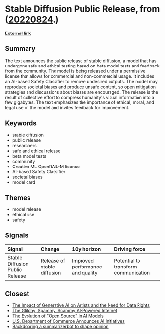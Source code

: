 # __Stable Diffusion Public Release__, from ([20220824](https://kghosh.substack.com/p/20220824).)

__[External link](https://stability.ai/blog/stable-diffusion-public-release)__



## Summary

The text announces the public release of stable diffusion, a model that has undergone safe and ethical testing based on beta model tests and feedback from the community. The model is being released under a permissive license that allows for commercial and non-commercial usage. It includes an AI-based Safety Classifier to remove undesired outputs. The model may reproduce societal biases and produce unsafe content, so open mitigation strategies and discussions about biases are encouraged. The release is the result of collective effort to compress humanity's visual information into a few gigabytes. The text emphasizes the importance of ethical, moral, and legal use of the model and invites feedback for improvement.

## Keywords

* stable diffusion
* public release
* researchers
* safe and ethical release
* beta model tests
* community
* Creative ML OpenRAIL-M license
* AI-based Safety Classifier
* societal biases
* model card

## Themes

* model release
* ethical use
* safety

## Signals

| Signal                          | Change                      | 10y horizon                      | Driving force                        |
|:--------------------------------|:----------------------------|:---------------------------------|:-------------------------------------|
| Stable Diffusion Public Release | Release of stable diffusion | Improved performance and quality | Potential to transform communication |

## Closest

* [The Impact of Generative AI on Artists and the Need for Data Rights](858dac884c8fe7dfa6fc0c2cf093e97f)
* [The Glitchy, Spammy, Scammy AI-Powered Internet](b30a4282af9e53ca673438a8223d9525)
* [The Evolution of "Open Source" in AI Models](ab65e19023994f8f7774408b7a7cc920)
* [U.S. Department of Commerce Announces AI Initiatives](fa4fc4145d0de8fe7d6c3a734a47557f)
* [Backdooring a summarizerbot to shape opinion](4d1abdf7e702b559c6ccff847ce4d8d0)